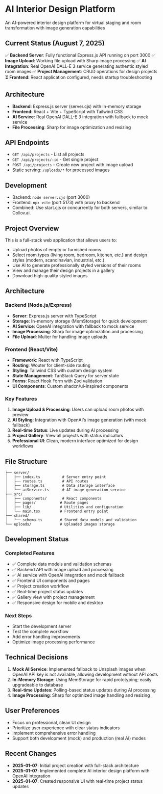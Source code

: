 # AI Interior Design Platform

An AI-powered interior design platform for virtual staging and room transformation with image generation capabilities

## Current Status (August 7, 2025)
✅ **Backend Server**: Fully functional Express.js API running on port 3000
✅ **Image Upload**: Working file upload with Sharp image processing
✅ **AI Integration**: Real OpenAI DALL-E 3 service generating authentic styled room images
✅ **Project Management**: CRUD operations for design projects
⏳ **Frontend**: React application configured, needs startup troubleshooting

## Architecture
- **Backend**: Express.js server (server.cjs) with in-memory storage
- **Frontend**: React + Vite + TypeScript with Tailwind CSS
- **AI Service**: Real OpenAI DALL-E 3 integration with fallback to mock service
- **File Processing**: Sharp for image optimization and resizing

## API Endpoints
- `GET /api/projects` - List all projects
- `GET /api/projects/:id` - Get single project  
- `POST /api/projects` - Create new project with image upload
- Static serving: `/uploads/*` for processed images

## Development
- Backend: `node server.cjs` (port 3000)
- Frontend: `npx vite` (port 5173) with proxy to backend
- Combined: Use start.cjs or concurrently for both servers, similar to Collov.ai.

## Project Overview

This is a full-stack web application that allows users to:
- Upload photos of empty or furnished rooms
- Select room types (living room, bedroom, kitchen, etc.) and design styles (modern, scandinavian, industrial, etc.)
- Use AI to generate professionally styled versions of their rooms
- View and manage their design projects in a gallery
- Download high-quality styled images

## Architecture

### Backend (Node.js/Express)
- **Server**: Express.js server with TypeScript
- **Storage**: In-memory storage (MemStorage) for quick development
- **AI Service**: OpenAI integration with fallback to mock service
- **Image Processing**: Sharp for image optimization and processing
- **File Upload**: Multer for handling image uploads

### Frontend (React/Vite)
- **Framework**: React with TypeScript
- **Routing**: Wouter for client-side routing
- **Styling**: Tailwind CSS with custom design system
- **State Management**: TanStack Query for server state
- **Forms**: React Hook Form with Zod validation
- **UI Components**: Custom shadcn/ui-inspired components

### Key Features
1. **Image Upload & Processing**: Users can upload room photos with preview
2. **AI Styling**: Integration with OpenAI's image generation (with mock fallback)
3. **Real-time Status**: Live updates during AI processing
4. **Project Gallery**: View all projects with status indicators
5. **Professional UI**: Clean, modern interface optimized for design workflows

## File Structure

```
├── server/
│   ├── index.ts          # Server entry point
│   ├── routes.ts         # API routes
│   ├── storage.ts        # Data storage interface
│   └── aiService.ts      # AI image generation service
├── src/
│   ├── components/       # React components
│   ├── pages/           # Route pages
│   ├── lib/             # Utilities and configuration
│   └── main.tsx         # Frontend entry point
├── shared/
│   └── schema.ts        # Shared data models and validation
└── uploads/             # Uploaded images storage
```

## Development Status

### Completed Features
- ✅ Complete data models and validation schemas
- ✅ Backend API with image upload and processing
- ✅ AI service with OpenAI integration and mock fallback
- ✅ Frontend UI components and pages
- ✅ Project creation workflow
- ✅ Real-time project status updates
- ✅ Gallery view with project management
- ✅ Responsive design for mobile and desktop

### Next Steps
- Start the development server
- Test the complete workflow
- Add error handling improvements
- Optimize image processing performance

## Technical Decisions

1. **Mock AI Service**: Implemented fallback to Unsplash images when OpenAI API key is not available, allowing development without API costs
2. **In-Memory Storage**: Using MemStorage for rapid prototyping; easily upgradeable to database
3. **Real-time Updates**: Polling-based status updates during AI processing
4. **Image Processing**: Sharp for optimized image handling and resizing

## User Preferences
- Focus on professional, clean UI design
- Prioritize user experience with clear status indicators
- Implement comprehensive error handling
- Support both development (mock) and production (real AI) modes

## Recent Changes
- **2025-01-07**: Initial project creation with full-stack architecture
- **2025-01-07**: Implemented complete AI interior design platform with OpenAI integration
- **2025-01-07**: Created responsive UI with real-time project status updates
